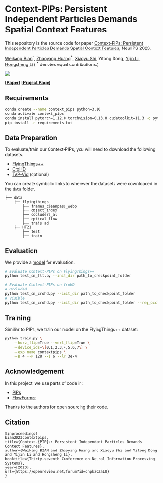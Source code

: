 # Context-PIPs: Persistent Independent Particles Demands Spatial Context Features

This repository is the source code for paper [Context-PIPs: Persistent Independent Particles Demands Spatial Context Features](https://arxiv.org/abs/2306.02000), NeurIPS 2023.

[Weikang Bian](https://wkbian.github.io/)<sup>\*</sup>,
[Zhaoyang Huang](https://drinkingcoder.github.io/)<sup>\*</sup>,
[Xiaoyu Shi](https://xiaoyushi97.github.io/),
Yitong Dong,
[Yijin Li](https://eugenelyj.github.io/),
[Hongsheng Li](https://www.ee.cuhk.edu.hk/~hsli/)
 ( <sup>\*</sup> denotes equal contributions.)

<img src='https://wkbian.github.io/Projects/Context-PIPs/images/motocross-jump_context-tap.gif'>

**[[Paper](https://arxiv.org/abs/2306.02000)] [[Project Page](https://wkbian.github.io/Projects/Context-PIPs/)]**


## Requirements
```bash
conda create --name context_pips python=3.10
conda activate context_pips
conda install pytorch=1.12.0 torchvision=0.13.0 cudatoolkit=11.3 -c pytorch
pip install -r requirements.txt
```

## Data Preparation

To evaluate/train our Context-PIPs, you will need to download the following datasets.

* [FlyingThings++](https://github.com/aharley/pips#flyingthings-dataset)
* [CroHD](https://motchallenge.net/data/Head_Tracking_21/)
* [TAP-Vid](https://github.com/google-deepmind/tapnet#tap-vid-benchmark) (optional)

You can create symbolic links to wherever the datasets were downloaded in the `data` folder.

```text
├── data
    ├── flyingthings
        ├── frames_cleanpass_webp
        ├── object_index
        ├── occluders_al
        ├── optical_flow
        ├── trajs_ad
    ├── HT21
        ├── test
        ├── train
```

## Evaluation

We provide a [model](https://drive.google.com/file/d/1TnRXUC6UnPQ3ak7JhFE66tu66k3O3Stw/view?usp=sharing) for evaluation.

```bash
# Evaluate Context-PIPs on FlyingThings++
python test_on_flt.py --init_dir path_to_checkpoint_folder

# Evaluate Context-PIPs on CroHD
# Occluded
python test_on_crohd.py --init_dir path_to_checkpoint_folder
# Visible
python test_on_crohd.py --init_dir path_to_checkpoint_folder --req_occlusion False
```

## Training

Similiar to PIPs, we train our model on the FlyingThings++ dataset:

```bash
python train.py \
    --horz_flip=True --vert_flip=True \
    --device_ids=\[0,1,2,3,4,5,6,7\] \
    --exp_name contextpips \
    --B 4 --N 128 --I 6 --lr 3e-4
```

## Acknowledgement

In this project, we use parts of code in:

* [PIPs](https://github.com/aharley/pips)
* [FlowFormer](https://github.com/drinkingcoder/FlowFormer-Official)

Thanks to the authors for open sourcing their code.

## Citation

```text
@inproceedings{
bian2023contextpips,
title={Context-{PIP}s: Persistent Independent Particles Demands Context Features},
author={Weikang BIAN and Zhaoyang Huang and Xiaoyu Shi and Yitong Dong and Yijin Li and Hongsheng Li},
booktitle={Thirty-seventh Conference on Neural Information Processing Systems},
year={2023},
url={https://openreview.net/forum?id=cnpkzQZaLU}
}
```

